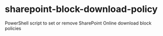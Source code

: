 # sharepoint-block-download-policy
PowerShell script to set or remove SharePoint Online download block policies
